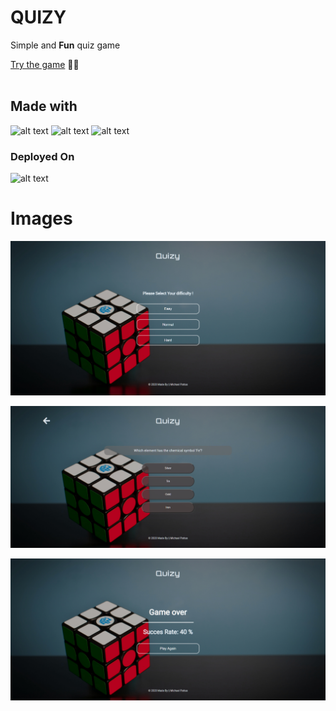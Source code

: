 # QUIZY

Simple and **Fun** quiz game

[Try the game](https://react-redux-quizz.herokuapp.com/) :tada::tada:
<br/>
<br/>

## Made with

![alt text](https://img.shields.io/badge/React-20232A?style=for-the-badge&logo=react&logoColor=61DAFB "Logo Title Text 1")
![alt text](https://img.shields.io/badge/Redux-593D88?style=for-the-badge&logo=redux&logoColor=white "Logo Title Text 1")
![alt text](https://img.shields.io/badge/CSS-239120?&style=for-the-badge&logo=css3&logoColor=white "Logo Title Text 1")
<br/>

### Deployed On

![alt text ](https://img.shields.io/badge/Heroku-430098?style=for-the-badge&logo=heroku&logoColor=white "Logo Title Text 1")

# Images

![alt text](./src\image\first-page.png "Logo Title Text 1")
<br/>

![alt text](./src/image\quizy-game-page.png "Logo Title Text 1")
<br/>

![alt text](./src\image\quizy-gameover.png "Logo Title Text 1")
